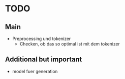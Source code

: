 # TODO

## Main

- Preprocessing und tokenizer 
    - Checken, ob das so optimal ist mit dem tokenizer

## Additional but important 

- model fuer generation 
